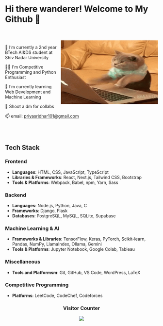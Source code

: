 # Hi there wanderer! Welcome to My Github 👋


<div/> 
<br/> <br/> 
<img align="right" src="cat-computer.gif" width="320" height="210"/>
  

<div align="left">  

🏫 I’m currently a 2nd year BTech AI&DS student at Shiv Nadar University

👩‍💻 I'm Competitive Programming and Python Enthusiast</p>

🌱 I’m currently learning Web Development and Machine Learning</p>

📱 Shoot a dm for collabs</p>

📫 email: priyasridhar101@gmail.com
 <div/> 
<br/> <br/> 

## Tech Stack

### Frontend
- **Languages**: HTML, CSS, JavaScript, TypeScript
- **Libraries & Frameworks**: React, Next.js, Tailwind CSS, Bootstrap
- **Tools & Platforms**: Webpack, Babel, npm, Yarn, Sass

### Backend
- **Languages**: Node.js, Python, Java, C
- **Frameworks**: Django, Flask
- **Databases**: PostgreSQL, MySQL, SQLite, Supabase

### Machine Learning & AI
- **Frameworks & Libraries**: TensorFlow, Keras, PyTorch, Scikit-learn, Pandas, NumPy, LlamaIndex, Ollama, Gemini
- **Tools & Platforms**: Jupyter Notebook, Google Colab, Tableau

### Miscellaneous
- **Tools and Platformsm**: Git, GitHub, VS Code, WordPress, LaTeX

### Competitive Programming
- **Platforms**: LeetCode, CodeChef, Codeforces

<h3 align="center">Visitor Counter </h3>
<p align="center"> 
  <img src="https://profile-counter.glitch.me/theperiperi/count.svg" />
</p>
